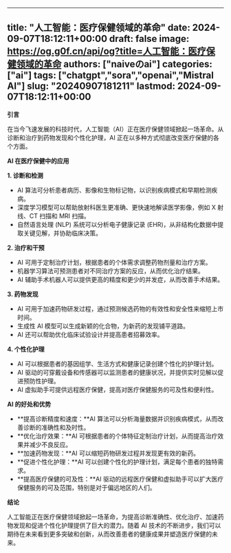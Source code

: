 
---
title: "人工智能：医疗保健领域的革命"
date: 2024-09-07T18:12:11+00:00
draft: false
image: https://og.g0f.cn/api/og?title=人工智能：医疗保健领域的革命
authors: ["naiveのai"]
categories: ["ai"]
tags: ["chatgpt","sora","openai","Mistral AI"]
slug: "20240907181211"
lastmod: 2024-09-07T18:12:11+00:00
---
**引言**

在当今飞速发展的科技时代，人工智能（AI）正在医疗保健领域掀起一场革命。从诊断和治疗到药物发现和个性化护理，AI 正在以多种方式彻底改变医疗保健的各个方面。

**AI 在医疗保健中的应用**

**1. 诊断和检测**

* AI 算法可分析患者病历、影像和生物标记物，以识别疾病模式和早期检测疾病。
* 深度学习模型可以帮助放射科医生更准确、更快速地解读医学影像，例如 X 射线、CT 扫描和 MRI 扫描。
* 自然语言处理 (NLP) 系统可以分析电子健康记录 (EHR)，从非结构化数据中提取关键见解，并协助临床决策。

**2. 治疗和干预**

* AI 可用于定制治疗计划，根据患者的个体需求调整药物剂量和治疗方案。
* 机器学习算法可预测患者对不同治疗方案的反应，从而优化治疗结果。
* AI 辅助手术机器人可以提供更高的精度和更少的并发症，从而改善手术结果。

**3. 药物发现**

* AI 可用于加速药物研发过程，通过预测候选药物的有效性和安全性来缩短上市时间。
* 生成性 AI 模型可以生成新颖的化合物，为新药的发现铺平道路。
* AI 还可以帮助优化临床试验设计并提高患者招募效率。

**4. 个性化护理**

* AI 可以根据患者的基因组学、生活方式和健康记录创建个性化的护理计划。
* AI 驱动的可穿戴设备和传感器可以监测患者的健康状况，并提供实时见解以促进预防性护理。
* AI 虚拟助手可提供远程医疗保健，提高对医疗保健服务的可及性和便利性。

**AI 的好处和优势**

* **提高诊断精度和速度：**AI 算法可以分析海量数据并识别疾病模式，从而改善诊断的准确性和及时性。
* **优化治疗效果：**AI 可根据患者的个体特征定制治疗计划，从而提高治疗效果并减少不良反应。
* **加速药物发现：**AI 可以缩短药物研发过程并发现更有效的新药。
* **促进个性化护理：**AI 可以创建个性化的护理计划，满足每个患者的独特需求。
* **提高医疗保健的可及性：**AI 驱动的远程医疗保健和虚拟助手可以扩大医疗保健服务的可及范围，特别是对于偏远地区的人们。

**结论**

人工智能正在医疗保健领域掀起一场革命，为提高诊断准确性、优化治疗、加速药物发现和促进个性化护理提供了巨大的潜力。随着 AI 技术的不断进步，我们可以期待在未来看到更多突破和创新，从而改善患者的健康成果并塑造医疗保健的未来。